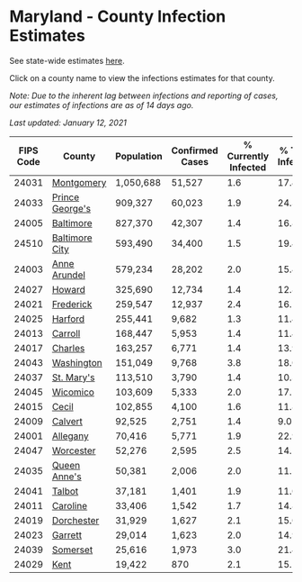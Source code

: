 # Maryland - County Infection Estimates

See state-wide estimates [here](/infections/us-md).

Click on a county name to view the infections estimates for that county.

*Note: Due to the inherent lag between infections and reporting of cases, our estimates of infections are as of 14 days ago.*

*Last updated: January 12, 2021*

|   FIPS Code |                             County |   Population |   Confirmed Cases |   % Currently Infected |   % Total Infected |
|-------------|------------------------------------|--------------|-------------------|------------------------|--------------------|
|       24031 |           [Montgomery](montgomery) |    1,050,688 |            51,527 |                    1.6 |               17.4 |
|       24033 | [Prince George's](prince-george's) |      909,327 |            60,023 |                    1.9 |               24.3 |
|       24005 |             [Baltimore](baltimore) |      827,370 |            42,307 |                    1.4 |               16.8 |
|       24510 |   [Baltimore City](baltimore-city) |      593,490 |            34,400 |                    1.5 |               19.4 |
|       24003 |       [Anne Arundel](anne-arundel) |      579,234 |            28,202 |                    2.0 |               15.4 |
|       24027 |                   [Howard](howard) |      325,690 |            12,734 |                    1.4 |               12.8 |
|       24021 |             [Frederick](frederick) |      259,547 |            12,937 |                    2.4 |               16.2 |
|       24025 |                 [Harford](harford) |      255,441 |             9,682 |                    1.3 |               11.4 |
|       24013 |                 [Carroll](carroll) |      168,447 |             5,953 |                    1.4 |               11.4 |
|       24017 |                 [Charles](charles) |      163,257 |             6,771 |                    1.4 |               13.9 |
|       24043 |           [Washington](washington) |      151,049 |             9,768 |                    3.8 |               18.0 |
|       24037 |           [St. Mary's](st.-mary's) |      113,510 |             3,790 |                    1.4 |               10.3 |
|       24045 |               [Wicomico](wicomico) |      103,609 |             5,333 |                    2.0 |               17.1 |
|       24015 |                     [Cecil](cecil) |      102,855 |             4,100 |                    1.6 |               11.8 |
|       24009 |                 [Calvert](calvert) |       92,525 |             2,751 |                    1.4 |                9.0 |
|       24001 |               [Allegany](allegany) |       70,416 |             5,771 |                    1.9 |               22.9 |
|       24047 |             [Worcester](worcester) |       52,276 |             2,595 |                    2.5 |               14.5 |
|       24035 |       [Queen Anne's](queen-anne's) |       50,381 |             2,006 |                    2.0 |               11.5 |
|       24041 |                   [Talbot](talbot) |       37,181 |             1,401 |                    1.9 |               11.0 |
|       24011 |               [Caroline](caroline) |       33,406 |             1,542 |                    1.7 |               14.8 |
|       24019 |           [Dorchester](dorchester) |       31,929 |             1,627 |                    2.1 |               15.0 |
|       24023 |                 [Garrett](garrett) |       29,014 |             1,623 |                    2.0 |               14.9 |
|       24039 |               [Somerset](somerset) |       25,616 |             1,973 |                    3.0 |               21.4 |
|       24029 |                       [Kent](kent) |       19,422 |               870 |                    2.1 |               15.1 |